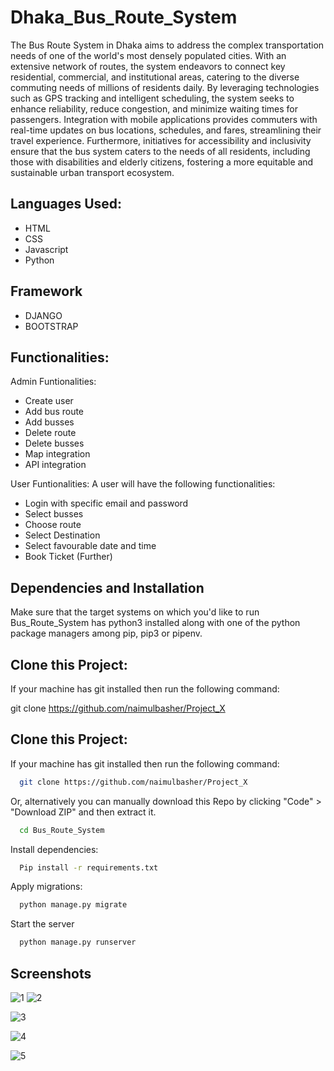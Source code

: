 # Dhaka_Bus_Route_System

The Bus Route System in Dhaka aims to address the complex transportation needs of one of the world's most densely populated cities. With an extensive network of routes, the system endeavors to connect key residential, commercial, and institutional areas, catering to the diverse commuting needs of millions of residents daily. By leveraging technologies such as GPS tracking and intelligent scheduling, the system seeks to enhance reliability, reduce congestion, and minimize waiting times for passengers. Integration with mobile applications provides commuters with real-time updates on bus locations, schedules, and fares, streamlining their travel experience. Furthermore, initiatives for accessibility and inclusivity ensure that the bus system caters to the needs of all residents, including those with disabilities and elderly citizens, fostering a more equitable and sustainable urban transport ecosystem.


## Languages Used:

- HTML
- CSS
- Javascript
- Python
    
## Framework

- DJANGO
- BOOTSTRAP

## Functionalities:

Admin Funtionalities:
- Create user
- Add bus route
- Add busses
- Delete route
- Delete busses
- Map integration
- API integration

User Funtionalities:
A user will have the following functionalities:

- Login with specific email and password
- Select busses
- Choose route
- Select Destination
- Select favourable date and time
- Book Ticket (Further)

## Dependencies and Installation

Make sure that the target systems on which you'd like to run Bus_Route_System has python3 installed along with one of the python package managers among pip, pip3 or pipenv.


## Clone this Project:

If your machine has git installed then run the following command:

git clone https://github.com/naimulbasher/Project_X


## Clone this Project:

If your machine has git installed then run the following command:

```bash
  git clone https://github.com/naimulbasher/Project_X
```

Or, alternatively you can manually download this Repo by clicking "Code" > "Download ZIP" and then extract it.

```bash
  cd Bus_Route_System
```

Install dependencies:

```bash
  Pip install -r requirements.txt
```
Apply migrations:

```bash
  python manage.py migrate
```

Start the server

```bash
  python manage.py runserver
```

## Screenshots

![1](https://github.com/naimulbasher/Project_X/assets/86768651/3bc1dd78-0c5a-47bc-89ff-a37c90c30ff6) ![2](https://github.com/naimulbasher/Project_X/assets/86768651/d46ec3a5-b76f-4bc3-9e4c-0dafea49c4d2)

![3](https://github.com/naimulbasher/Project_X/assets/86768651/fab816f7-98b7-4985-8031-8b295dde5c26)

![4](https://github.com/naimulbasher/Project_X/assets/86768651/172d0acd-0d77-4864-906c-c005a8115ecf)

![5](https://github.com/naimulbasher/Project_X/assets/86768651/49f71f2c-d924-4838-bea6-fef914e0efb9)






